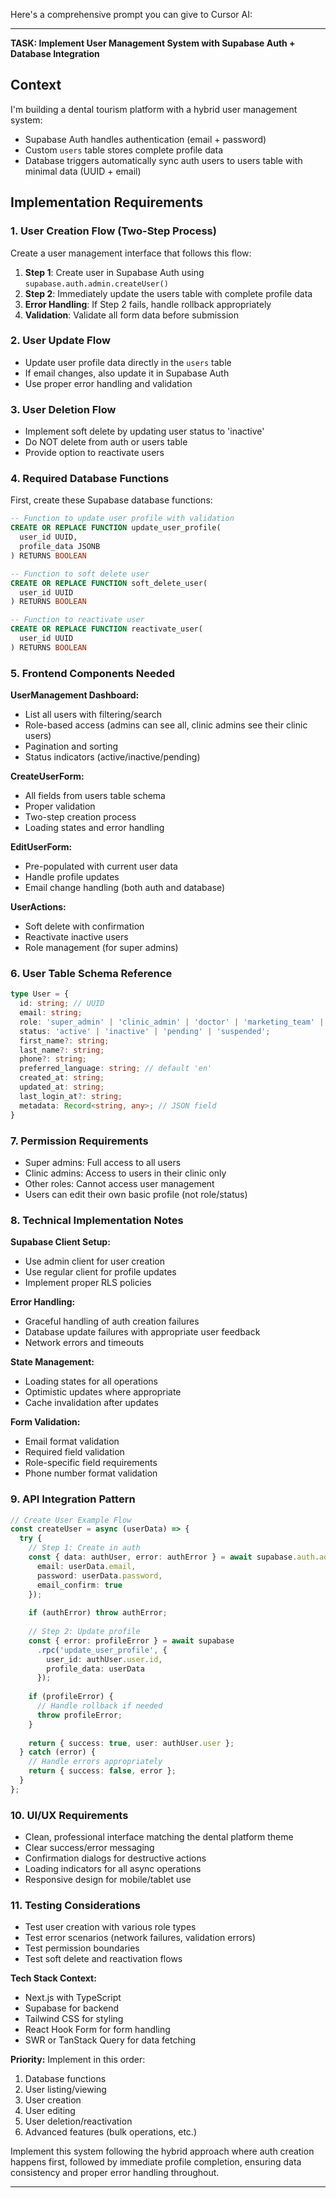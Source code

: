 Here's a comprehensive prompt you can give to Cursor AI:

---

**TASK: Implement User Management System with Supabase Auth + Database Integration**

## Context
I'm building a dental tourism platform with a hybrid user management system:
- Supabase Auth handles authentication (email + password)
- Custom `users` table stores complete profile data
- Database triggers automatically sync auth users to users table with minimal data (UUID + email)

## Implementation Requirements

### 1. User Creation Flow (Two-Step Process)
Create a user management interface that follows this flow:
1. **Step 1**: Create user in Supabase Auth using `supabase.auth.admin.createUser()`
2. **Step 2**: Immediately update the users table with complete profile data
3. **Error Handling**: If Step 2 fails, handle rollback appropriately
4. **Validation**: Validate all form data before submission

### 2. User Update Flow
- Update user profile data directly in the `users` table
- If email changes, also update it in Supabase Auth
- Use proper error handling and validation

### 3. User Deletion Flow
- Implement soft delete by updating user status to 'inactive'
- Do NOT delete from auth or users table
- Provide option to reactivate users

### 4. Required Database Functions
First, create these Supabase database functions:

```sql
-- Function to update user profile with validation
CREATE OR REPLACE FUNCTION update_user_profile(
  user_id UUID,
  profile_data JSONB
) RETURNS BOOLEAN

-- Function to soft delete user
CREATE OR REPLACE FUNCTION soft_delete_user(
  user_id UUID
) RETURNS BOOLEAN

-- Function to reactivate user
CREATE OR REPLACE FUNCTION reactivate_user(
  user_id UUID
) RETURNS BOOLEAN
```

### 5. Frontend Components Needed

**UserManagement Dashboard:**
- List all users with filtering/search
- Role-based access (admins can see all, clinic admins see their clinic users)
- Pagination and sorting
- Status indicators (active/inactive/pending)

**CreateUserForm:**
- All fields from users table schema
- Proper validation
- Two-step creation process
- Loading states and error handling

**EditUserForm:**
- Pre-populated with current user data
- Handle profile updates
- Email change handling (both auth and database)

**UserActions:**
- Soft delete with confirmation
- Reactivate inactive users
- Role management (for super admins)

### 6. User Table Schema Reference
```typescript
type User = {
  id: string; // UUID
  email: string;
  role: 'super_admin' | 'clinic_admin' | 'doctor' | 'marketing_team' | 'operations_team' | 'patient';
  status: 'active' | 'inactive' | 'pending' | 'suspended';
  first_name?: string;
  last_name?: string;
  phone?: string;
  preferred_language: string; // default 'en'
  created_at: string;
  updated_at: string;
  last_login_at?: string;
  metadata: Record<string, any>; // JSON field
}
```

### 7. Permission Requirements
- Super admins: Full access to all users
- Clinic admins: Access to users in their clinic only
- Other roles: Cannot access user management
- Users can edit their own basic profile (not role/status)

### 8. Technical Implementation Notes

**Supabase Client Setup:**
- Use admin client for user creation
- Use regular client for profile updates
- Implement proper RLS policies

**Error Handling:**
- Graceful handling of auth creation failures
- Database update failures with appropriate user feedback
- Network errors and timeouts

**State Management:**
- Loading states for all operations
- Optimistic updates where appropriate
- Cache invalidation after updates

**Form Validation:**
- Email format validation
- Required field validation
- Role-specific field requirements
- Phone number format validation

### 9. API Integration Pattern
```typescript
// Create User Example Flow
const createUser = async (userData) => {
  try {
    // Step 1: Create in auth
    const { data: authUser, error: authError } = await supabase.auth.admin.createUser({
      email: userData.email,
      password: userData.password,
      email_confirm: true
    });
    
    if (authError) throw authError;
    
    // Step 2: Update profile
    const { error: profileError } = await supabase
      .rpc('update_user_profile', {
        user_id: authUser.user.id,
        profile_data: userData
      });
      
    if (profileError) {
      // Handle rollback if needed
      throw profileError;
    }
    
    return { success: true, user: authUser.user };
  } catch (error) {
    // Handle errors appropriately
    return { success: false, error };
  }
};
```

### 10. UI/UX Requirements
- Clean, professional interface matching the dental platform theme
- Clear success/error messaging
- Confirmation dialogs for destructive actions
- Loading indicators for all async operations
- Responsive design for mobile/tablet use

### 11. Testing Considerations
- Test user creation with various role types
- Test error scenarios (network failures, validation errors)
- Test permission boundaries
- Test soft delete and reactivation flows

**Tech Stack Context:**
- Next.js with TypeScript
- Supabase for backend
- Tailwind CSS for styling
- React Hook Form for form handling
- SWR or TanStack Query for data fetching

**Priority:** Implement in this order:
1. Database functions
2. User listing/viewing
3. User creation
4. User editing
5. User deletion/reactivation
6. Advanced features (bulk operations, etc.)

Implement this system following the hybrid approach where auth creation happens first, followed by immediate profile completion, ensuring data consistency and proper error handling throughout.

---
